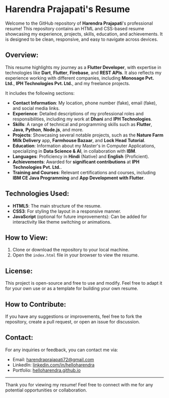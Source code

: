 # Harendra Prajapati's Resume

Welcome to the GitHub repository of **Harendra Prajapati**'s professional resume! This repository contains an HTML and CSS-based resume showcasing my experience, projects, skills, education, and achievements. It is designed to be clean, responsive, and easy to navigate across devices.

## Overview:
This resume highlights my journey as a **Flutter Developer**, with expertise in technologies like **Dart**, **Flutter**, **Firebase**, and **REST APIs**. It also reflects my experience working with different companies, including **Monosage Pvt. Ltd.**, **IPH Technologies Pvt. Ltd.**, and my freelance projects. 

It includes the following sections:
- **Contact Information**: My location, phone number (fake), email (fake), and social media links.
- **Experience**: Detailed descriptions of my professional roles and responsibilities, including my work at **Dhani** and **IPH Technologies**.
- **Skills**: A range of technical and programming skills such as **Flutter**, **Java**, **Python**, **Node.js**, and more.
- **Projects**: Showcasing several notable projects, such as the **Nature Farm Milk Delivery** app, **Farmhouse Bazaar**, and **Lock Head Tutorial**.
- **Education**: Information about my Master's in Computer Applications, specializing in **Data Science & AI**, in collaboration with **IBM**.
- **Languages**: Proficiency in **Hindi** (Native) and **English** (Proficient).
- **Achievements**: Awarded for **significant contributions** at **IPH Technologies Pvt. Ltd.**.
- **Training and Courses**: Relevant certifications and courses, including **IBM CE Java Programming** and **App Development with Flutter**.

## Technologies Used:
- **HTML5**: The main structure of the resume.
- **CSS3**: For styling the layout in a responsive manner.
- **JavaScript** (optional for future improvements): Can be added for interactivity like theme switching or animations.

## How to View:
1. Clone or download the repository to your local machine.
2. Open the `index.html` file in your browser to view the resume.

## License:
This project is open-source and free to use and modify. Feel free to adapt it for your own use or as a template for building your own resume.

## How to Contribute:
If you have any suggestions or improvements, feel free to fork the repository, create a pull request, or open an issue for discussion.

## Contact:
For any inquiries or feedback, you can contact me via:
- Email: harendraprajapati72@gmail.com
- LinkedIn: [linkedin.com/in/helloharendra](https://linkedin.com/in/helloharendra)
- Portfolio: [helloharendra.github.io](https://helloharendra.github.io)

---
Thank you for viewing my resume! Feel free to connect with me for any potential opportunities or collaboration.
